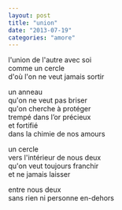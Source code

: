 ```yaml
---
layout: post
title: "union"
date: "2013-07-19"
categories: "amore"
---
```


l'union de l'autre avec soi  
comme un cercle  
d'où l'on ne veut jamais sortir

un anneau  
qu'on ne veut pas briser  
qu'on cherche à protéger  
trempé dans l’or précieux  
et fortifié  
dans la chimie de nos amours

un cercle  
vers l'intérieur de nous deux  
qu'on veut toujours franchir  
et ne jamais laisser

entre nous deux  
sans rien ni personne en-dehors  

